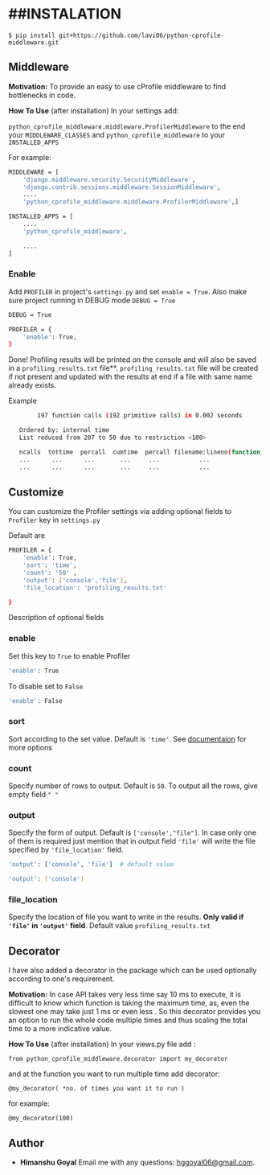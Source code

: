 
##INSTALATION
==========================

```
$ pip install git+https://github.com/lavi06/python-cprofile-middleware.git
```

## Middleware

 **Motivation:** To provide an easy to use cProfile middleware to find bottlenecks in code.            

**How To Use**
(after installation)
In your settings add:

```python_cprofile_middleware.middleware.ProfilerMiddleware``` to the end your ```MIDDLEWARE_CLASSES``` and 
```python_cprofile_middleware``` to your ```INSTALLED_APPS```
 

For example:

```bash
MIDDLEWARE = [
    'django.middleware.security.SecurityMiddleware',
    'django.contrib.sessions.middleware.SessionMiddleware',
    ....
	'python_cprofile_middleware.middleware.ProfilerMiddleware',]

INSTALLED_APPS = [
    ....
    'python_cprofile_middleware',

    ....
] 
```
### Enable
Add ```PROFILER``` in project's ```settings.py``` and set ```enable = True```.
Also make sure project running in DEBUG mode ```DEBUG = True```

```bash
DEBUG = True

PROFILER = {
    'enable': True,
}

```
Done!
Profiling results will be printed on the console and will also be saved in a ```profiling_results.txt``` file**.
```profiling_results.txt``` file will be created if not present and updated with the results at end if a file with same name already exists.

Example

```bash
        197 function calls (192 primitive calls) in 0.002 seconds

   Ordered by: internal time
   List reduced from 207 to 50 due to restriction <100>

   ncalls  tottime  percall  cumtime  percall filename:lineno(function)
   ...      ...      ...       ...     ...           ...
   ...      ...      ...       ...     ...           ...

   ```

## Customize

You can customize the Profiler settings via adding optional fields to ```Profiler``` key in ```settings.py```

Default are

```bash
PROFILER = {
    'enable': True,
    'sort': 'time',
    'count': '50' ,
    'output': ['console','file'],             
    'file_location': 'profiling_results.txt'

}
```

Description of optional fields
### enable
Set this key to ```True``` to enable Profiler

```bash
'enable': True
```
To disable set to ```False```
```bash
'enable': False
```

### sort
Sort according to the set value. Default is ```'time'```.
See [documentaion](http://docs.python.org/2/library/profile.html#pstats.Stats.sort_stats) for more options

### count
Specify number of rows to output. Default is ```50```.
To output all the rows, give empty field ``` " " ```

### output
Specify the form of output. Default is ```['console',"file"]```. In case only one of them is required just mention that in output field
```'file'``` will write the file specified by ```'file_location'``` field.


```bash
'output': ['console', 'file']  # default value
```
```bash
'output': ['console']
```


### file_location
Specify the location of file you want to write in the results. **Only valid if ```'file'``` in ```'output'``` field**. Default value ```profiling_results.txt```





## Decorator

I have also added a decorator in the package which can be used optionally according to one's requirement.

**Motivation:** In case API takes very less time say 10 ms to execute, it is difficult to know which function is taking the maximum time, as, even the slowest one may take just 1 ms or even less . 
So this decorator provides you an option to run the whole code multiple times and thus scaling the total time to a more indicative value.

**How To Use**
(after installation)
In your views.py file add :

```
from python_cprofile_middleware.decorator import my_decorator
```

and at the function you want to run multiple time add decorator:
```
@my_decorator( *no. of times you want it to run )
```
for example:
```
@my_decorator(100)
```

## Author

* **Himanshu Goyal**
Email me with any questions: [hggoyal06@gmail.com](hggoyal06@gmail.com).

